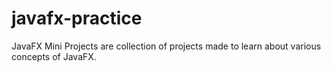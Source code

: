 # javafx-practice
JavaFX Mini Projects are collection of projects made to learn about various concepts of JavaFX.  
